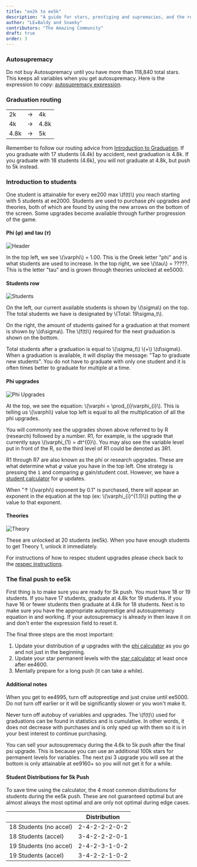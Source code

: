 ```yaml
---
title: "ee2k to ee5k"
description: "A guide for stars, prestiging and supremacies, and the route you should take for ee2k to ee5k."
author: "LE★Baldy and Snaeky"
contributors: "The Amazing Community"
draft: true
order: 3
---
```


### Autosupremacy

Do not buy Autosupremacy until you have more than 118,840 total stars. This keeps all
variables when you get autosupremacy. Here is the expression to copy: [autosupremacy expression](/guides/intro-to-grad/#autosupremacy-expression).

### Graduation routing

<table class="graduation_routing">
   <tbody>
      <tr>
         <td>2k</td>
         <td class="arrow">→</td>
         <td>4k</td>
      </tr>
      <tr>
         <td>4k</td>
         <td class="arrow">→</td>
         <td>4.8k</td>
      </tr>
      <tr>
         <td>4.8k</td>
         <td class="arrow">→</td>
         <td>5k</td>
      </tr>
   </tbody>
</table>

Remember to follow our routing advice from [Introduction to Graduation](/guides/intro-to-grad/#graduation-routing). If you graduate with 17 students (4.4k) by accident, next graduation is 4.8k. If you graduate with 18 students (4.6k), you will not graduate at 4.8k, but push to 5k instead.

### Introduction to students

One student is attainable for every ee200 max \\(f(t)\\) you reach
starting with 5 students at ee2000. Students are used to purchase phi upgrades
and theories, both of which are found by using the new arrows
on the bottom of the screen. Some upgrades become available through
further progression of the game.

#### Phi ($\varphi$) and tau ($\tau$)

![Header](/images/header.jpg)

In the top left, we see \\(\varphi\\) = 1.00. This is the Greek letter
"phi" and is what students are used to increase. In the top right, we see
\\(\tau\\) = ?????. This is the letter "tau" and is grown through theories unlocked at ee5000.

#### Students row

![Students](/images/students.jpg)

On the left, our current available students is shown by \\(\sigma\\) on
the top. The total students we have is designated by
\\(Total: 19\sigma_t\\).

On the right, the amount of students gained for a graduation at that
moment is shown by \\(d\sigma\\). The \\(f(t)\\) required for the next
graduation is shown on the bottom.

Total students after a graduation is equal to  \\(\sigma_t\\) \\(+\\)
\\(d\sigma\\). When a graduation is available, it will display the message:
"Tap to graduate new students". You do not have to graduate with only
one student and it is often times better to graduate for multiple at a time.

#### Phi upgrades

![Phi Upgrades](/images/phiupgrades.jpg)

At the top, we see the equation: \\(\varphi = \prod_{i}\varphi_{i}\\).
This is telling us \\(\varphi\\) value top left is equal to all the
multiplication of all the phi upgrades.

You will commonly see the upgrades shown above referred to by R (research) followed by a number. R1, for example, is the upgrade that currently says \\(\varphi_{1} = dt^{0}\\). You may also see the variable level put in front of the R, so the third level of R1 could be denoted as 3R1.

R1 through R7 are also known as the phi or research upgrades. These are what
determine what $\varphi$ value you have in the top left. One strategy is
pressing the <kbd>i</kbd> and comparing $\varphi$ gain/student cost. However,
we have a [student calculator](https://conicgames.github.io/exponentialidle/students.html) for $\varphi$ updates.

When "↑ \\(\varphi\\) exponent by 0.1" is purchased, there will appear
an exponent in the equation at the top (ex: \\(\varphi_{i}^{1.1}\\))
putting the $\varphi$ value to that exponent.

#### Theories

![Theory](/images/theory.jpg)

These are unlocked at 20 students (ee5k). When you have enough students to get
Theory 1, unlock it immediately.

For instructions of how to respec student upgrades please check back to
the [respec instructions](/guides/intro-to-grad/#respecing-students).

### The final push to ee5k

First thing is to make sure you are ready for 5k push. You must have 18
or 19 students. If you have 17 students, graduate at 4.8k for 19
students. If you have 16 or fewer students then graduate at 4.6k for 18
students. Next is to make sure you have the appropriate autoprestige and
autosupremacy equation in and working. If your autosupremacy is already
in then leave it on and don't enter the expression field to reset it.

The final three steps are the most important:

1. Update your distribution of $\varphi$ upgrades with the [phi calculator](https://conicgames.github.io/exponentialidle/students.html) as you go and not just in the beginning.
2. Update your star permanent levels with the [star calculator](https://conicgames.github.io/exponentialidle/stars) at least once after ee4600.
3. Mentally prepare for a long push (it can take a while).

#### Additional notes

When you get to ee4995, turn off autoprestige and just cruise until ee5000. Do not turn off earlier or it will be significantly slower or you won't make it.

Never turn off autobuy of variables and upgrades. The \\(f(t)\\) used for graduations can be found in statistics and is cumulative. In other words, it does not decrease with purchases and is only sped up with them so it is in your best interest to continue purchasing.

You can sell your autosupremacy during the 4.6k to 5k push after the final psi upgrade. This is because you can use an additional 100k stars for permanent levels for variables. The next psi 3 upgrade you will see at the bottom is only attainable at ee9160+ so you will not get it for a while.

#### Student Distributions for 5k Push

To save time using the calculator, the 4 most common distributions for students during the ee5k push. These are not guaranteed optimal but are almost always the most optimal and are only not optimal during edge cases.

<table class="newwords">
  <thead>
    <tr>
        <th class="invisible"></th>
        <th>Distribution</th>
    </tr>
  </thead>
  <tbody>
    <tr>
        <td class="leftHeader">18 Students (no accel)</td>
        <td>2-4-2-2-2-0-2</td>
    </tr>
    <tr>
        <td class="leftHeader">18 Students (accel)</td>
        <td>3-4-2-2-2-0-1</td>
    </tr>
    <tr>
        <td class="leftHeader">19 Students (no accel)</td>
        <td>2-4-2-3-1-0-2</td>
    </tr>
    <tr>
        <td class="leftHeader">19 Students (accel)</td>
        <td>3-4-2-2-1-0-2</td>
    </tr>
  </tbody>
</table>
